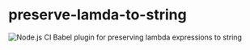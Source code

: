 # preserve-lamda-to-string
![Node.js CI](https://github.com/itryapitsin2/preserve-lamda-to-string/workflows/Node.js%20CI/badge.svg)
Babel plugin for preserving lambda expressions to string
